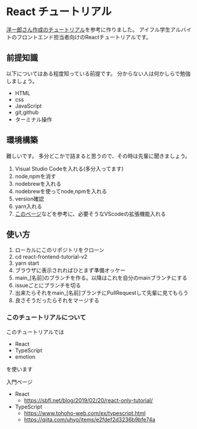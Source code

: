 # React チュートリアル

[洋一郎さん作成のチュートリアル](https://github.com/pj100-team/react-frontend-tutorial)を参考に作りました。
アイフル学生アルバイトのフロントエンド担当者向けのReactチュートリアルです。

## 前提知識

以下についてはある程度知っている前提です。
分からない人は何かしらで勉強しましょう。

- HTML
- css
- JavaScript
- git,github
- ターミナル操作

## 環境構築

難しいです。
多分どこかで詰まると思うので、その時は先輩に聞きましょう。

1. Visual Studio Codeを入れる(多分入ってます)
2. node,npmを消す
3. nodebrewを入れる
4. nodebrewを使ってnode,npmを入れる
5. version確認
6. yarn入れる
10. [このページ](https://qiita.com/newt0/items/b7810fb38c339ec5e4a7)などを参考に、必要そうなVScodeの拡張機能入れる

## 使い方

1. ローカルにこのリポジトリをクローン
2. cd react-frontend-tutorial-v2
3. yarn start
4. ブラウザに表示されればひとまず準備オッケー
6. main_[名前]のブランチを作る。以降はこれを自分のmainブランチにする
7. issueごとにブランチを切る
8. 出来たらそれをmain_[名前]ブランチにPullRequestして先輩に見てもらう
9. 良さそうだったらそれをマージする

### このチュートリアルについて

このチュートリアルでは

- React
- TypeScript
- emotion

を使います

入門ページ
- React
  - https://sbfl.net/blog/2019/02/20/react-only-tutorial/
- TypeScript
  - https://www.tohoho-web.com/ex/typescript.html
  - https://qiita.com/uhyo/items/e2fdef2d3236b9bfe74a


